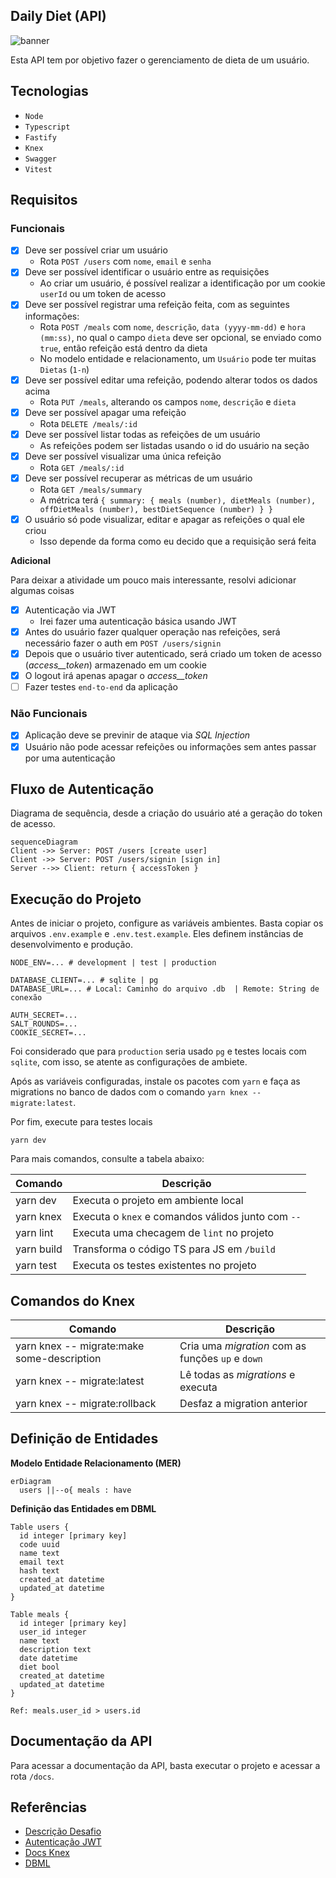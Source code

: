 ## Daily Diet (API)

![banner](./.github/imgs/banner.png)

Esta API tem por objetivo fazer o gerenciamento de dieta de um usuário.

## Tecnologias

- `Node`
- `Typescript`
- `Fastify`
- `Knex`
- `Swagger`
- `Vitest`

## Requisitos

### Funcionais

- [x] Deve ser possível criar um usuário
  - Rota `POST /users` com `nome`, `email` e `senha`
- [x] Deve ser possível identificar o usuário entre as requisições
  - Ao criar um usuário, é possível realizar a identificação por um cookie `userId` ou um token de acesso
- [x] Deve ser possível registrar uma refeição feita, com as seguintes informações:
  - Rota `POST /meals` com `nome`, `descrição`, `data (yyyy-mm-dd)` e `hora (mm:ss)`, no qual o campo `dieta` deve ser opcional, se enviado como `true`, então refeição está dentro da dieta
  - No modelo entidade e relacionamento, um `Usuário` pode ter muitas `Dietas` (`1-n`)
- [x] Deve ser possível editar uma refeição, podendo alterar todos os dados acima
  - Rota `PUT /meals`, alterando os campos `nome`, `descrição` e `dieta`
- [x] Deve ser possível apagar uma refeição
  - Rota `DELETE /meals/:id`
- [x] Deve ser possível listar todas as refeições de um usuário
  - As refeições podem ser listadas usando o id do usuário na seção
- [x] Deve ser possível visualizar uma única refeição
  - Rota `GET /meals/:id`
- [x] Deve ser possível recuperar as métricas de um usuário
  - Rota `GET /meals/summary`
  - A métrica terá `{ summary: { meals (number), dietMeals (number), offDietMeals (number), bestDietSequence (number) } }`
- [x] O usuário só pode visualizar, editar e apagar as refeições o qual ele criou
  - Isso depende da forma como eu decido que a requisição será feita

**Adicional**

Para deixar a atividade um pouco mais interessante, resolvi adicionar algumas coisas

- [x] Autenticação via JWT
  - Irei fazer uma autenticação básica usando JWT
- [x] Antes do usuário fazer qualquer operação nas refeições, será necessário fazer o auth em `POST /users/signin`
- [x] Depois que o usuário tiver autenticado, será criado um token de acesso (_access\_\_token_) armazenado em um cookie
- [x] O logout irá apenas apagar o _access\_\_token_
- [ ] Fazer testes `end-to-end` da aplicação

### Não Funcionais

- [x] Aplicação deve se previnir de ataque via _SQL Injection_
- [x] Usuário não pode acessar refeições ou informações sem antes passar por uma autenticação

## Fluxo de Autenticação

Diagrama de sequência, desde a criação do usuário até a geração do token de acesso.

```mermaid
sequenceDiagram
Client ->> Server: POST /users [create user]
Client ->> Server: POST /users/signin [sign in]
Server -->> Client: return { accessToken }
```

## Execução do Projeto

Antes de iniciar o projeto, configure as variáveis ambientes. Basta copiar os arquivos `.env.example` e `.env.test.example`. Eles definem instâncias de desenvolvimento e produção.

```shell
NODE_ENV=... # development | test | production

DATABASE_CLIENT=... # sqlite | pg
DATABASE_URL=... # Local: Caminho do arquivo .db  | Remote: String de conexão

AUTH_SECRET=...
SALT_ROUNDS=...
COOKIE_SECRET=...
```

Foi considerado que para `production` seria usado `pg` e testes locais com `sqlite`, com isso, se atente as configurações de ambiete.

Após as variáveis configuradas, instale os pacotes com `yarn` e faça as migrations no banco de dados com o comando `yarn knex -- migrate:latest`.

Por fim, execute para testes locais

```
yarn dev
```

Para mais comandos, consulte a tabela abaixo:

| Comando    | Descrição                                          |
| ---------- | -------------------------------------------------- |
| yarn dev   | Executa o projeto em ambiente local                |
| yarn knex  | Executa o `knex` e comandos válidos junto com `--` |
| yarn lint  | Executa uma checagem de `lint` no projeto          |
| yarn build | Transforma o código TS para JS em `/build`         |
| yarn test  | Executa os testes existentes no projeto            |

## Comandos do Knex

| Comando                                    | Descrição                                         |
| ------------------------------------------ | ------------------------------------------------- |
| yarn knex -- migrate:make some-description | Cria uma _migration_ com as funções `up` e `down` |
| yarn knex -- migrate:latest                | Lê todas as _migrations_ e executa                |
| yarn knex -- migrate:rollback              | Desfaz a migration anterior                       |

## Definição de Entidades

**Modelo Entidade Relacionamento (MER)**

```mermaid
erDiagram
  users ||--o{ meals : have
```

**Definição das Entidades em DBML**

```dbml
Table users {
  id integer [primary key]
  code uuid
  name text
  email text
  hash text
  created_at datetime
  updated_at datetime
}

Table meals {
  id integer [primary key]
  user_id integer
  name text
  description text
  date datetime
  diet bool
  created_at datetime
  updated_at datetime
}

Ref: meals.user_id > users.id
```

## Documentação da API

Para acessar a documentação da API, basta executar o projeto e acessar a rota `/docs`.

## Referências

- [Descrição Desafio](https://efficient-sloth-d85.notion.site/Desafio-02-be7cdb37aaf74ba898bc6336427fa410)
- [Autenticação JWT](https://medium.com/@atatijr/token-based-authentication-with-fastify-jwt-and-typescript-1fa5cccc63c5)
- [Docs Knex](https://knexjs.org/guide/#node-js)
- [DBML](https://foliant-docs.github.io/docs/tutorials/db/dbml/)
